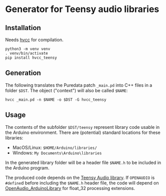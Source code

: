 # Generator for Teensy audio libraries

## Installation

Needs [hvcc](https://github.com/Wasted-Audio/hvcc) for compilation.

```
python3 -m venv venv
. venv/bin/activate
pip install hvcc_teensy
```

## Generation

The following translates the Puredata patch `_main.pd` into C++ files in a folder `$DST`.
The object ("context") will also be called `$NAME`:

```
hvcc _main.pd -n $NAME -o $DST -G hvcc_teensy
```

## Usage

The contents of the subfolder `$DST/teensy` represent library code usable in the Arduino environment.
There are (potential) standard locations for these libraries:

- MacOS/Linux: `$HOME/Arduino/libraries/`
- Windows: `My Documents\Arduino\libraries`

In the generated library folder will be a header file `$NAME.h` to be included in the Arduino program.

The produced code depends on the [Teensy Audio library](https://github.com/PaulStoffregen/Audio).
If `OPENAUDIO` is `#define`d before including the `$NAME.h` header file, the code will depend on [OpenAudio_ArduinoLibrary](https://github.com/chipaudette/OpenAudio_ArduinoLibrary) for float_32 processing extensions.
